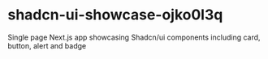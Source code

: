 # shadcn-ui-showcase-ojko0l3q
Single page Next.js app showcasing Shadcn/ui components including card, button, alert and badge
